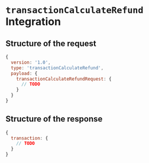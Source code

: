 # `transactionCalculateRefund` Integration

## Structure of the request
```js
{
  version: '1.0',
  type: 'transactionCalculateRefund',
  payload: {
    transactionCalculateRefundRequest: {
      // TODO
    }
  }
}
```

## Structure of the response
```js
{
  transaction: {
    // TODO
  }
}
```
